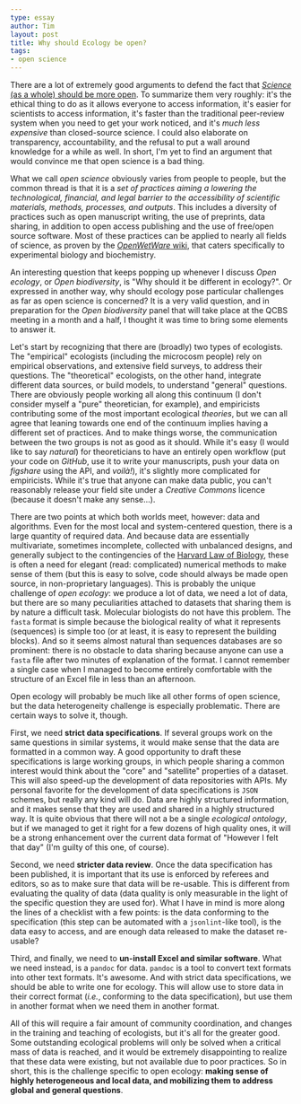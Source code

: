 ```yaml
---
type: essay
author: Tim
layout: post
title: Why should Ecology be open?
tags:
- open science
---
```


There are a lot of extremely good arguments to defend the fact that [*Science*
(as a whole) should be more open][BU]. To summarize them very roughly: it's the
ethical thing to do as it allows everyone to access information, it's easier
for scientists to access information, it's faster than the traditional
peer-review system when you need to get your work noticed, and it's *much less
expensive* than closed-source science. I could also elaborate on transparency,
accountability, and the refusal to put a wall around knowledge for a while
as well. In short, I'm yet to find an argument that would convince me that
open science is a bad thing.

What we call *open science* obviously varies from people to people, but the
common thread is that it is a *set of practices aiming a lowering the
technological, financial, and legal barrier to the accessibility of scientific
materials, methods, processes, and outputs*. This includes a diversity of
practices such as open manuscript writing, the use of preprints, data sharing,
in addition to open access publishing and the use of free/open source
software. Most of these practices can be applied to nearly all fields
of science, as proven by the [*OpenWetWare* wiki][OWW], that caters
specifically to experimental biology and biochemistry.

An interesting question that keeps popping up whenever I discuss *Open
ecology*, or *Open biodiversity*, is "Why should it be different in ecology?".
Or expressed in another way, why should ecology pose particular challenges as
far as open science is concerned? It is a very valid question, and in
preparation for the *Open biodiversity* panel that will take place at the QCBS
meeting in a month and a half, I thought it was time to bring some elements to
answer it.

Let's start by recognizing that there are (broadly) two types of ecologists.
The "empirical" ecologists (including the microcosm people) rely on empirical
observations, and extensive field surveys, to address their questions. The
"theoretical" ecologists, on the other hand, integrate different data sources,
or build models, to understand "general" questions. There are obviously
people working all along this continuum (I don't consider myself a "pure"
theoretician, for example), and empiricists contributing some of the
most important ecological *theories*, but we can all agree that leaning
towards one end of the continuum implies having a different set of
practices. And to make things worse, the communication between the two
groups is not as good as it should. While it's easy (I would like to say
*natural*) for theoreticians to have an entirely open workflow (put
your code on *GitHub*, use it to write your manuscripts, push your
data on *figshare* using the API, and *voilà!*), it's slightly more
complicated for empiricists. While it's true that anyone can make data
public, you can't reasonably release your field site under a *Creative
Commons* licence (because it doesn't make any sense...).

There are two points at which both worlds meet, however: data and algorithms.
Even for the most local and system-centered question, there is a large quantity
of required data. And because data are essentially multivariate, sometimes
incomplete, collected with unbalanced designs, and generally subject to the
contingencies of the [Harvard Law of Biology][HLB], these is often a need for
elegant (read: complicated) numerical methods to make sense of them (but this
is easy to solve, code should always be made open source, in
non-proprietary languages). This is probably the unique challenge of
*open ecology*: we produce a lot of data, we need a lot of data, but there are
so many peculiarities attached to datasets that sharing them is by nature
a difficult task. Molecular biologists do not have this problem. The `fasta`
format is simple because the biological reality of what it represents
(sequences) is simple too (or at least, it is easy to represent the building
blocks). And so it seems almost natural than sequences databases are so
prominent: there is no obstacle to data sharing because anyone can use
a `fasta` file after two minutes of explanation of the format. I cannot remember
a single case when I managed to become entirely comfortable with the structure
of an Excel file in less than an afternoon.

Open ecology will probably be much like all other forms of open science, but
the data heterogeneity challenge is especially problematic. There are certain
ways to solve it, though.

First, we need **strict data specifications**. If several groups work on the
same questions in similar systems, it would make sense that the data are
formatted in a common way. A good opportunity to draft these specifications is
large working groups, in which people sharing a common interest would think
about the "core" and "satellite" properties of a dataset. This will also
speed-up the development of data repositories with APIs. My personal favorite
for the development of data specifications is `JSON` schemes, but really any
kind will do. Data are highly structured information, and it makes sense that
they are used and shared in a highly structured way. It is quite obvious that
there will not a be a single *ecological ontology*, but if we managed to get it
right for a few dozens of high quality ones, it will be a strong enhancement
over the current data format of "However I felt that day" (I'm guilty of this
one, of course).

Second, we need **stricter data review**. Once the data specification has been
published, it is important that its use is enforced by referees and editors, so
as to make sure that data will be re-usable. This is different from evaluating
the quality of data (data quality is only measurable in the light of the
specific question they are used for). What I have in mind is more along
the lines of a checklist with a few points: is the data conforming to the
specification (this step can be automated with a `jsonlint`-like tool), is the
data easy to access, and are enough data released to make the dataset re-usable?

Third, and finally, we need to **un-install Excel and similar software**. What
we need instead, is a `pandoc` for data. `pandoc` is a tool to convert text
formats into other text formats. It's awesome. And with strict data
specifications, we should be able to write one for ecology. This will allow use
to store data in their correct format (*i.e.*, conforming to the data
specification), but use them in another format when we need them in
another format.

All of this will require a fair amount of community coordination, and changes
in the training and teaching of ecologists, but it's all for the greater good.
Some outstanding ecological problems will only be solved when a critical mass
of data is reached, and it would be extremely disappointing to realize that
these data were existing, but not available due to poor practices. So in short,
this is the challenge specific to open ecology: **making sense of highly
heterogeneous and local data, and mobilizing them to address global and
general questions**.

[BU]: http://www.technology.org/2013/10/04/science-even-open/
[OWW]: http://openwetware.org/wiki/Main_Page
[HLB]: http://dna-protein.blogspot.com/2012/03/harvard-law-of-biology.html
